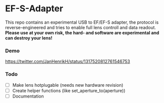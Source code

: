 # EF-S-Adapter

This repo contains an experimental USB to EF/EF-S adapter, the protocol is reverse-engineered and tries to enable full lens controll and data readout. **Please use at your own risk, the hard- and software are experimental and can destroy your lens!**

### Demo

https://twitter.com/JanHenrikH/status/1317520812761546753


### Todo

 - [ ] Make lens hotplugable (needs new hardware revision)
 - [ ] Create helper functions (like set_aperture_to(aperture))
 - [ ] Documentation
